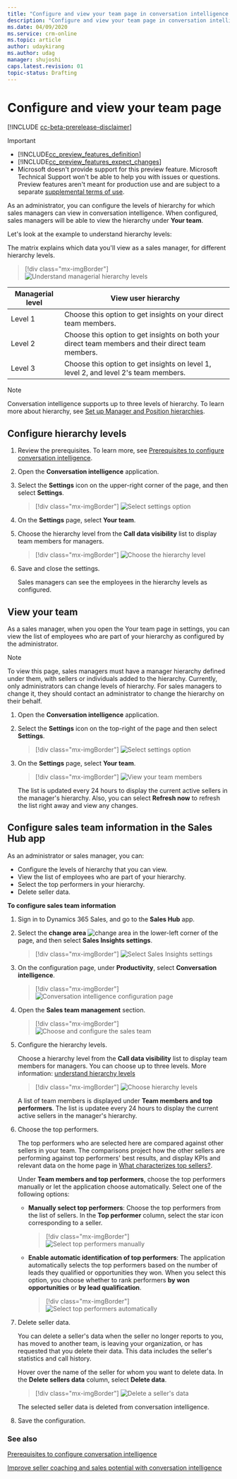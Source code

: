 ```yaml
---
title: "Configure and view your team page in conversation intelligence | MicrosoftDocs"
description: "Configure and view your team page in conversation intelligence "
ms.date: 04/09/2020
ms.service: crm-online
ms.topic: article
author: udaykirang
ms.author: udag
manager: shujoshi
caps.latest.revision: 01
topic-status: Drafting
---
```


# Configure and view your team page

[!INCLUDE [cc-beta-prerelease-disclaimer](../includes/cc-beta-prerelease-disclaimer.md)]

> [!IMPORTANT]
> - [!INCLUDE[cc_preview_features_definition](../includes/cc-preview-features-definition.md)]  
> - [!INCLUDE[cc_preview_features_expect_changes](../includes/cc-preview-features-expect-changes.md)]
> - Microsoft doesn't provide support for this preview feature. Microsoft Technical Support won't be able to help you with issues or questions. Preview features aren't meant for production use and are subject to a separate [supplemental terms of use](https://go.microsoft.com/fwlink/p/?linkid=870960).

As an administrator, you can configure the levels of hierarchy for which sales managers can view in conversation intelligence. When configured, sales managers will be able to view the hierarchy under **Your team**.

<a name=understand-hierarchy-levels></a>
Let's look at the example to understand hierarchy levels:

The matrix explains which data you'll view as a sales manager, for different hierarchy levels. 

> [!div class="mx-imgBorder"]
> ![Understand managerial hierarchy levels](media/si-app-admin-manager-hierarchy-levels.png "Understand managerial hierarchy levels")

| Managerial level	| View user hierarchy |
|-------------------|---------------------|
| Level 1 | Choose this option to get insights on your direct team members. |
| Level 2 | Choose this option to get insights on both your direct team members and their direct team members. |
| Level 3 | Choose this option to get insights on level 1, level 2, and level 2's team members. |

> [!NOTE]
> Conversation intelligence supports up to three levels of hierarchy. To learn more about hierarchy, see [Set up Manager and Position hierarchies](https://docs.microsoft.com/power-platform/admin/hierarchy-security#set-up-manager-and-position-hierarchies).

## Configure hierarchy levels

1.	Review the prerequisites. To learn more, see [Prerequisites to configure conversation intelligence](prereq-sales-insights-app.md).

2.	Open the **Conversation intelligence** application. 

3.	Select the **Settings** icon on the upper-right corner of the page, and then select **Settings**.

    > [!div class="mx-imgBorder"]
    > ![Select settings option](media/si-app-admin-select-settings.png "Select settings option")

4.	On the **Settings** page, select **Your team**. 

5.	Choose the hierarchy level from the **Call data visibility** list to display team members for managers.

    > [!div class="mx-imgBorder"]
    > ![Choose the hierarchy level](media/si-app-admin-configure-your-page-settings.png "Choose the hierarchy level")

6.	Save and close the settings.

    Sales managers can see the employees in the hierarchy levels as configured.

## View your team

As a sales manager, when you open the Your team page in settings, you can view the list of employees who are part of your hierarchy as configured by the administrator. 

> [!NOTE]
> To view this page, sales managers must have a manager hierarchy defined under them, with sellers or individuals added to the hierarchy. Currently, only administrators can change levels of hierarchy. For sales managers to change it, they should contact an administrator to change the hierarchy on their behalf.

1.	Open the **Conversation intelligence** application. 

2.	Select the **Settings** icon on the top-right of the page and then select **Settings**.

    > [!div class="mx-imgBorder"]
    > ![Select settings option](media/si-app-admin-select-settings.png "Select settings option")

3.	On the **Settings** page, select **Your team**. 
    
    > [!div class="mx-imgBorder"]
    > ![View your team members](media/si-app-admin-view-your-team-members.png "View your team members")

    The list is updated every 24 hours to display the current active sellers in the manager's hierarchy. Also, you can select **Refresh now** to refresh the list right away and view any changes.

## Configure sales team information in the Sales Hub app

As an administrator or sales manager, you can:

-	Configure the levels of hierarchy that you can view. 
-	View the list of employees who are part of your hierarchy.
-	Select the top performers in your hierarchy.  
-	Delete seller data.

**To configure sales team information**

1.	Sign in to Dynamics 365 Sales, and go to the **Sales Hub** app.

2.  Select the **change area** ![change area](media/change-area-icon.png) in the lower-left corner of the page, and then select **Sales Insights settings**. 

    > [!div class="mx-imgBorder"]
    > ![Select Sales Insights settings](media/si-admin-change-area-sales-insights-settings.png "Select Sales Insights settings")

3.	On the configuration page, under **Productivity**, select **Conversation intelligence**. 

    > [!div class="mx-imgBorder"]
    > ![Conversation intelligence configuration page](media/ci-admin-config-page.png "Conversation intelligence configuration page")

4.	Open the **Sales team management** section.

    > [!div class="mx-imgBorder"]
    > ![Choose and configure the sales team](media/ci-admin-choose-sales-team.png "Choose and configure the sales team")         

5.	Configure the hierarchy levels.

    Choose a hierarchy level from the **Call data visibility** list to display team members for managers. You can choose up to three levels. More information: [understand hierarchy levels](#understand-hierarchy-levels)

    > [!div class="mx-imgBorder"]
    > ![Choose hierarchy levels](media/ci-admin-choose-hierarchy-levels.png "Choose hierarchy levels")

    A list of team members is displayed under **Team members and top performers**. The list is updatee every 24 hours to display the current active sellers in the manager's hierarchy.

6.	Choose the top performers. 

    The top performers who are selected here are compared against other sellers in your team. The comparisons project how the other sellers are performing against top performers' best results<!--note from editor: Edit okay? "Best practices" didn't seem to work here.-->, and display KPIs and relevant data on the home page in [What characterizes top sellers?](../sales/dynamics365-sales-insights-app-home-page.md#what-characterizes-top-sellers).  

    Under **Team members and top performers**, choose the top performers manually or let the application choose automatically. Select one of the following options:

    - **Manually select top performers**: Choose the top performers from the list of sellers. In the **Top performer** column, select the star icon corresponding to a seller.  
        
        > [!div class="mx-imgBorder"]
        > ![Select top performers manually](media/ci-admin-choose-top-performers-manually.png "Select top performers manually")

    - **Enable automatic identification of top performers**: The application automatically selects the top performers based on the number of leads they qualified or opportunities they won. When you select this option, you choose whether to rank performers **by won opportunities** or **by lead qualification**.<!--note from editor: Suggested.-->

        > [!div class="mx-imgBorder"]
        > ![Select top performers automatically](media/ci-admin-choose-top-performers-automatically.png "Select top performers automatically")

6.	Delete seller data. 

    You can delete a seller's data when the seller no longer reports to you, has moved to another team, is leaving your organization, or has requested that you delete their data. This data includes the seller's statistics and call history. 

    Hover over the name of the seller for whom you want to delete data. In the **Delete sellers data** column, select **Delete data**.  

    > [!div class="mx-imgBorder"]
    > ![Delete a seller's data](media/ci-admin-delete-seller-data.png "Delete a seller's data")

    The selected seller data is deleted from conversation intelligence.

7.	Save the configuration.


### See also

[Prerequisites to configure conversation intelligence](prereq-sales-insights-app.md)

[Improve seller coaching and sales potential with conversation intelligence](dynamics365-sales-insights-app.md)
